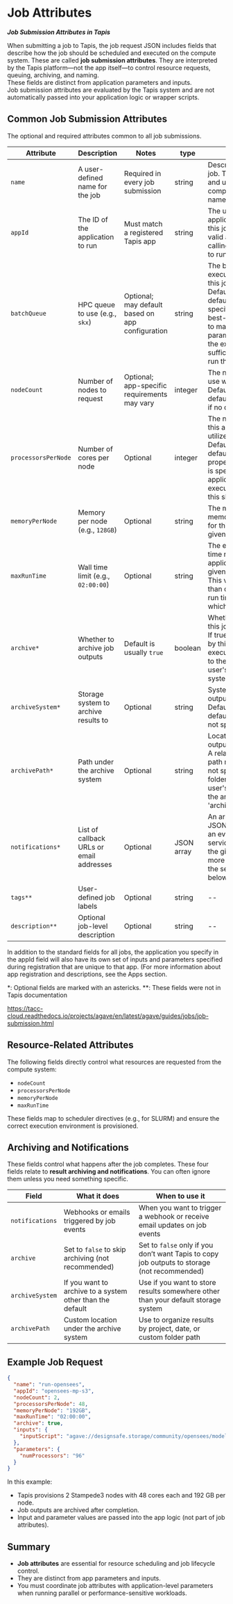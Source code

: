 # Job Attributes
***Job Submission Attributes in Tapis***


<!-- Unlike traditional schedulers, Tapis provides a consistent interface for job submission, regardless of the underlying scheduler or system. Whether you're running on a supercomputer or a container-based environment, you interact with Tapis Jobs using the same structured request—either through a web form or a JSON POST to the Jobs API.<br>
Importantly, Tapis decouples application logic from system-level details. When you submit a job, you don’t need to understand how the scheduler works or what modules to load on the compute nodes. Instead, you focus on specifying inputs and parameters for a registered app, and Tapis handles the rest—resource provisioning, environment setup, execution, and archiving.<br>
To submit a job, you send a job request (in JSON or form format) that includes both required fields and optional attributes. At minimum, this includes the job name and the app ID. Additional job submission attributes control how the job is run and managed. -->

When submitting a job to Tapis, the job request JSON includes fields that describe how the job should be scheduled and executed on the compute system. These are called **job submission attributes**. They are interpreted by the Tapis platform—not the app itself—to control resource requests, queuing, archiving, and naming.<br>
These fields are distinct from application parameters and inputs. <br>
Job submission attributes are evaluated by the Tapis system and are not automatically passed into your application logic or wrapper scripts.





## Common Job Submission Attributes

The optional and required attributes common to all job submissions.

| Attribute           | Description                              | Notes                                            |  type   | ...more    |
| ------------------- | ---------------------------------------- | ------------------------------------------------ | --- |  --- |
| `name`              | A user-defined name for the job          | Required in every job submission                 | string | 	Descriptive name of the job. This will be slugified and used as one component of directory names in certain situations. |
| `appId`             | The ID of the application to run         | Must match a registered Tapis app                | string | 	The unique name of the application being run by this job. This must be a valid application that the calling user has permission to run. |
| `batchQueue`        | HPC queue to use (e.g., `skx`)           | Optional; may default based on app configuration | string | The batch queue on the execution system to which this job is submitted. Defaults to the app's defaultQueue property if specified. Otherwise a best-fit algorithm is used to match the job parameters to a queue on the execution system with sufficient capabilities to run the job. |
| `nodeCount`         | Number of nodes to request               | Optional; app-specific requirements may vary     | integer | 	The number of nodes to use when running this job. Defaults to the app's defaultNodes property or 1 if no default is specified. |
| `processorsPerNode` | Number of cores per node                 | Optional                                         | integer | The number of processors this application should utilize while running. Defaults to the app's defaultProcessorsPerNode property or 1 if no default is specified. If the application is not of executionType PARALLEL, this should be 1. |
| `memoryPerNode`     | Memory per node (e.g., `128GB`)          | Optional                                         | string | 	The maximum amount of memory needed per node for this application to run given in ####.#[E|P|T|G]B format. Defaults to the app's defaultMemoryPerNode property if it exists. GB are assumed if no magnitude is specified. |
| `maxRunTime`        | Wall time limit (e.g., `02:00:00`)       | Optional                                         | string | The estimated compute time needed for this application to complete given in hh:mm:ss format. This value must be less than or equal to the max run time of the queue to which this job is assigned. |
| `archive*`           | Whether to archive job outputs           | Default is usually `true`                        | boolean | Whether the output from this job should be archived. If true, all new files created by this application's execution will be archived to the archivePath in the user's default storage system. |
| `archiveSystem*`     | Storage system to archive results to     | Optional                                         | string | System to which the job output should be archived. Defaults to the user's default storage system if not specified. |
| `archivePath*`       | Path under the archive system            | Optional                                         | string | 	Location where the job output should be archived. A relative path or absolute path may be specified. If not specified, a unique folder will be created in the user's home directory of the archiveSystem at 'archive/jobs/job-$JOB_ID' |
| `notifications*`     | List of callback URLs or email addresses | Optional                                         | JSON array | An array of one or more JSON objects describing an event and url which the service will POST to when the given event occurs. For more on Notifications, see the section on webhooks below. |
| `tags**`              | User-defined job labels                  | Optional                                         | string | -- |
| `description**`       | Optional job-level description           | Optional                                         | string | -- |

In addition to the standard fields for all jobs, the application you specify in the appId field will also have its own set of inputs and parameters specified during registration that are unique to that app. (For more information about app registration and descriptions, see the Apps section.

*:  Optional fields are marked with an astericks.
**: These fields were not in Tapis documentation

https://tacc-cloud.readthedocs.io/projects/agave/en/latest/agave/guides/jobs/job-submission.html

## Resource-Related Attributes

The following fields directly control what resources are requested from the compute system:

* `nodeCount`
* `processorsPerNode`
* `memoryPerNode`
* `maxRunTime`

These fields map to scheduler directives (e.g., for SLURM) and ensure the correct execution environment is provisioned.

## Archiving and Notifications

These fields control what happens after the job completes.
These four fields relate to **result archiving and notifications**. You can often ignore them unless you need something specific.


| Field           | What it does   | When to use it                                                                               |
| --------------- | ---------------------------------------------------------- | -------------------------------------------------------------------------------------------- |
| `notifications` | Webhooks or emails triggered by job events   |   When you want to trigger a webhook or receive email updates on job events                    |
| `archive`       | Set to `false` to skip archiving (not recommended)   |   Set to `false` only if you don’t want Tapis to copy job outputs to storage (not recommended) |
| `archiveSystem` | If you want to archive to a system other than the default   |   Use if you want to store results somewhere other than your default storage system            |
| `archivePath`   | Custom location under the archive system   |   Use to organize results by project, date, or custom folder path                              |



## Example Job Request

```json
{
  "name": "run-opensees",
  "appId": "opensees-mp-s3",
  "nodeCount": 2,
  "processorsPerNode": 48,
  "memoryPerNode": "192GB",
  "maxRunTime": "02:00:00",
  "archive": true,
  "inputs": {
    "inputScript": "agave://designsafe.storage/community/opensees/model.tcl"
  },
  "parameters": {
    "numProcessors": "96"
  }
}
```

In this example:

* Tapis provisions 2 Stampede3 nodes with 48 cores each and 192 GB per node.
* Job outputs are archived after completion.
* Input and parameter values are passed into the app logic (not part of job attributes).

## Summary

* **Job attributes** are essential for resource scheduling and job lifecycle control.
* They are distinct from app parameters and inputs.
* You must coordinate job attributes with application-level parameters when running parallel or performance-sensitive workloads.

